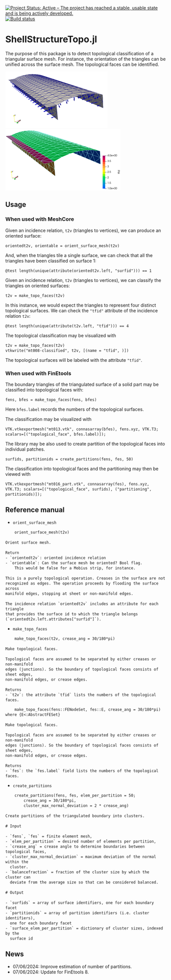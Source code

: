 [![Project Status: Active – The project has reached a stable, usable state and is being actively developed.](http://www.repostatus.org/badges/latest/active.svg)](http://www.repostatus.org/#active)
[![Build status](https://github.com/PetrKryslUCSD/ShellStructureTopo.jl/workflows/CI/badge.svg)](https://github.com/PetrKryslUCSD/ShellStructureTopo.jl/actions)

# ShellStructureTopo.jl

The purpose of this package is to detect topological classification of a
triangular surface mesh. For instance, the orientation of the triangles can be
unified across the surface mesh. The topological faces can be identified.

![Sample of unified normals](sample_normals50.png)
![Sample of detected topological faces](sample_topology50.png)

## Usage

### When used with MeshCore

Given an incidence relation, `t2v` (triangles to vertices),
we can produce an oriented surface: 
```
orientedt2v, orientable = orient_surface_mesh(t2v)
```
And, when the triangles tile a single surface, we can check that all the triangles have been classified on surface 1:
```
@test length(unique(attribute(orientedt2v.left, "surfid"))) == 1
```


Given an incidence relation, `t2v` (triangles to vertices),
we can classify the triangles on oriented surfaces: 
```
t2v = make_topo_faces(t2v)
```
In this instance, we would expect the triangles to represent four distinct topological surfaces. We can check the `"tfid"` attribute of the incidence relation `t2v`:
```
@test length(unique(attribute(t2v.left, "tfid"))) == 4
```

The topological classification may be visualized with
```
t2v = make_topo_faces(t2v)
vtkwrite("mt008-classified", t2v, [(name = "tfid", )])
```
The topological surfaces will be labeled with the attribute `"tfid"`.

### When used with FinEtools

The boundary triangles of the triangulated surface of a solid part may be classified into topological faces with:
```
fens, bfes = make_topo_faces(fens, bfes)
```
Here `bfes.label` records the numbers of the topological surfaces.

The classification may be visualized with
```
VTK.vtkexportmesh("mt013.vtk", connasarray(bfes), fens.xyz, VTK.T3; scalars=[("topological_face", bfes.label)]);
```

The library may be also used to create partition of the topological faces into individual patches.  
```
surfids, partitionids = create_partitions(fens, fes, 50)
```

The classification into topological faces and the partitioning may then be viewed with
```
VTK.vtkexportmesh("mt016_part.vtk", connasarray(fes), fens.xyz, VTK.T3; scalars=[("topological_face", surfids), ("partitioning", partitionids)]);
```

## Reference manual

- `orient_surface_mesh`
```
    orient_surface_mesh(t2v)

Orient surface mesh.

Return
- `orientedt2v`: oriented incidence relation
- `orientable`: Can the surface mesh be oriented? Bool flag.
    This would be false for a Mobius strip, for instance.

This is a purely topological operation. Creases in the surface are not
recognized as edges. The operation proceeds by flooding the surface across
manifold edges, stopping at sheet or non-manifold edges.

The incidence relation `orientedt2v` includes an attribute for each triangle
that provides the surface id to which the triangle belongs
(`orientedt2v.left.attributes["surfid"]`).
```

- `make_topo_faces`
```
    make_topo_faces(t2v, crease_ang = 30/180*pi)

Make topological faces.

Topological faces are assumed to be separated by either creases or non-manifold
edges (junctions). So the boundary of topological faces consists of sheet edges,
non-manifold edges, or crease edges.

Returns
- `t2v`: the attribute `tfid` lists the numbers of the topological faces.
```

```
    make_topo_faces(fens::FENodeSet, fes::E, crease_ang = 30/180*pi) where {E<:AbstractFESet} 

Make topological faces.

Topological faces are assumed to be separated by either creases or non-manifold
edges (junctions). So the boundary of topological faces consists of sheet edges,
non-manifold edges, or crease edges.

Returns
- `fes`: the `fes.label` field lists the numbers of the topological faces.
```

- `create_partitions`
```
    create_partitions(fens, fes, elem_per_partition = 50; 
        crease_ang = 30/180*pi, 
        cluster_max_normal_deviation = 2 * crease_ang)

Create partitions of the triangulated boundary into clusters.

# Input

- `fens`, `fes` = finite element mesh,
- `elem_per_partition` = desired number of elements per partition,
- `crease_ang` = crease angle to determine boundaries between topological faces,
- `cluster_max_normal_deviation` = maximum deviation of the normal within the
  cluster.
- `balancefraction` = fraction of the cluster size by which the cluster can
  deviate from the average size so that can be considered balanced.

# Output

- `surfids` = array of surface identifiers, one for each boundary facet
- `partitionids` = array of partition identifiers (i.e. cluster identifiers),
  one for each boundary facet
- `surface_elem_per_partition` = dictionary of cluster sizes, indexed by the
  surface id
```

## News

- 07/06/2024: Improve estimation of number of partitions.
- 07/06/2024: Update for FinEtools 8.
